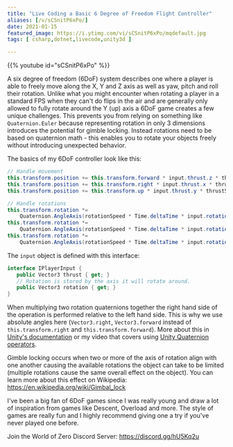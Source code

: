 ```yaml
---
title: "Live Coding a Basic 6 Degree of Freedom Flight Controller"
aliases: [/v/sCSnitP6xPo/]
date: 2021-01-15
featured_image: https://i.ytimg.com/vi/sCSnitP6xPo/mqdefault.jpg
tags: [ csharp,dotnet,livecode,unity3d ]

---
```


{{% youtube id="sCSnitP6xPo" %}}

A six degree of freedom (6DoF) system describes one where a player is able to freely move along the X, Y and Z axis as well as yaw, pitch and roll their rotation. Unlike what you might encounter when rotating a player in a standard FPS when they can't do flips in the air and are generally only allowed to fully rotate around the Y (up) axis a 6DoF game creates a few unique challenges. This prevents you from relying on something like `Quaternion.Euler` because representing rotation in only 3 dimensions introduces the potential for gimble locking. Instead rotations need to be based on quaternion math - this enables you to rotate your objects freely without introducing unexpected behavior.

The basics of my 6DoF controller look like this:

```csharp
// Handle movement
this.transform.position += this.transform.forward * input.thrust.z * thrustSpeed * Time.deltaTime;
this.transform.position += this.transform.right * input.thrust.x * thrustSpeed * Time.deltaTime;
this.transform.position += this.transform.up * input.thrust.y * thrustSpeed * Time.deltaTime;

// Handle rotations
this.transform.rotation *=
    Quaternion.AngleAxis(rotationSpeed * Time.deltaTime * input.rotation.x, Vector3.right);
this.transform.rotation *=
    Quaternion.AngleAxis(rotationSpeed * Time.deltaTime * input.rotation.y, Vector3.up);
this.transform.rotation *=
    Quaternion.AngleAxis(rotationSpeed * Time.deltaTime * input.rotation.z, Vector3.forward);
```

The `input` object is defined with this interface:

```csharp
interface IPlayerInput {
   public Vector3 thrust { get; }
   // Rotation is stored by the axis it will rotate around.
   public Vector3 rotation { get; }
}
```

When multiplying two rotation quaternions together the right hand side of the operation is performed relative to the left hand side. This is why we use absolute angles here (`Vector3.right`, `Vector3.forward` instead of `this.transform.right` and `this.transform.forward`). More about this in [Unity's documentation](https://docs.unity3d.com/ScriptReference/Quaternion-operator_multiply.html) or my video that covers using [Unity Quaternion operators](https://worldofzero.com/videos/rotation-math-tricks-using-unitys-quaternion-operators/).

Gimble locking occurs when two or more of the axis of rotation align with one another causing the available rotations the object can take to be limited (multiple rotations cause the same overall effect on the object). You can learn more about this effect on Wikipedia: https://en.wikipedia.org/wiki/Gimbal_lock

I've been a big fan of 6DoF games since I was really young and draw a lot of inspiration from games like Descent, Overload and more. The style of games are really fun and I highly recommend giving one a try if you've never played one before.

Join the World of Zero Discord Server: https://discord.gg/hU5Kq2u